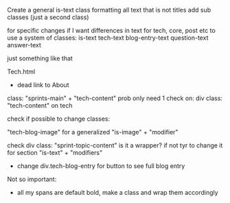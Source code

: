 <!--? CSS CHANGES ---------------- -->

Create a general is-text class
formatting all text that is not titles
add sub classes (just a second class)

for specific changes if I want differences in text for tech, core, post etc
to use a system of classes:
is-text
tech-text
blog-entry-text
question-text
answer-text

just something like that 


<!-- ^ TECH.HTML OBSERVATIONS -->

Tech.html
  - dead link to About   

class: "sprints-main" + "tech-content" prob only need 1
  check on: div class: "tech-content" on tech

check if possible to change classes: 

"tech-blog-image" for a generalized "is-image" + "modifier"

check div class: "sprint-topic-content"  is it a wrapper?
if not tyr to change it for section "is-text" + "modifiers"

- change div.tech-blog-entry 
for button to see full blog entry













Not so important:


- all my spans are default bold, make a class and wrap them accordingly